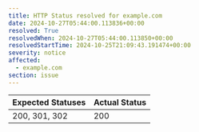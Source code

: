 ```yaml
---
title: HTTP Status resolved for example.com
date: 2024-10-27T05:44:00.113836+00:00
resolved: True
resolvedWhen: 2024-10-27T05:44:00.113850+00:00
resolvedStartTime: 2024-10-25T21:09:43.191474+00:00
severity: notice
affected:
  - example.com
section: issue
---
```


| Expected Statuses | Actual Status  |
|-------------------|----------------|
| 200, 301, 302 | 200 |
